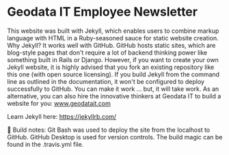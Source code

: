 # Geodata IT Employee Newsletter 

This website was built with Jekyll, which enables users to combine markup language with HTML in a Ruby-seasoned sauce for static website creation. Why Jekyll? It works well with GitHub. GitHub hosts static sites, which are blog-style pages that don't require a lot of backend thinking power like something built in Rails or Django. However, if you want to create your own Jekyll website, it is highly advised that you fork an existing repository like this one (with open source licensing). If you build Jekyll from the command line as outlined in the documentation, it won't be configured to deploy successfully to GitHub. You can make it work ... but, it will take work. As an alternative, you can also hire the innovative thinkers at Geodata IT to build a website for you: www.geodatait.com

Learn Jekyll here: https://jekyllrb.com/

:eyes: Build notes: Git Bash was used to deploy the site from the localhost to GitHub. GitHub Desktop is used for version controls. The build magic can be found in the .travis.yml file.
